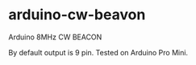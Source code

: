 # arduino-cw-beavon
Arduino 8MHz CW BEACON

By default output is 9 pin. Tested on Arduino Pro Mini.
